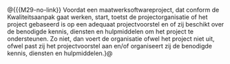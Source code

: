 @{{{M29-no-link}}
Voordat een maatwerksoftwareproject, dat conform de Kwaliteitsaanpak gaat werken, start, toetst de projectorganisatie of het project gebaseerd is op een adequaat projectvoorstel en of zij beschikt over de benodigde kennis, diensten en hulpmiddelen om het project te ondersteunen. Zo niet, dan voert de organisatie ofwel het project niet uit, ofwel past zij het projectvoorstel aan en/of organiseert zij de benodigde kennis, diensten en hulpmiddelen.}@
